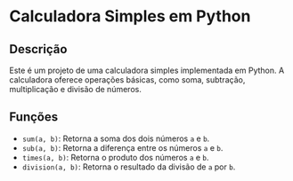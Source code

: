 # Calculadora Simples em Python

## Descrição
Este é um projeto de uma calculadora simples implementada em Python. A calculadora oferece operações básicas, como soma, subtração, multiplicação e divisão de números.

## Funções
- `sum(a, b)`: Retorna a soma dos dois números `a` e `b`.
- `sub(a, b)`: Retorna a diferença entre os números `a` e `b`.
- `times(a, b)`: Retorna o produto dos números `a` e `b`.
- `division(a, b)`: Retorna o resultado da divisão de `a` por `b`.
